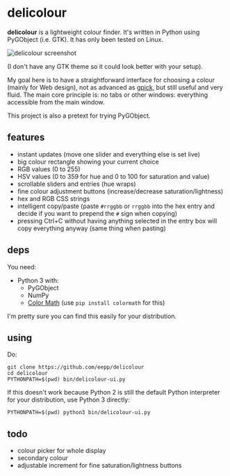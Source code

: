 delicolour
==========

**delicolour** is a lightweight colour finder. It's written in Python using
PyGObject (i.e. GTK). It has only been tested on Linux.

![delicolour screenshot](http://0x3b.org/ss/legman370.png)

(I don't have any GTK theme so it could look better with your setup).

My goal here is to have a straightforward interface for choosing a colour
(mainly for Web design), not as advanced as
[gpick](https://code.google.com/p/gpick/), but still useful and very fluid.
The main core principle is: no tabs or other windows: everything accessible
from the main window.

This project is also a pretext for trying PyGObject.


features
--------

* instant updates (move one slider and everything else is set live)
* big colour rectangle showing your current choice
* RGB values (0 to 255)
* HSV values (0 to 359 for hue and 0 to 100 for saturation and value)
* scrollable sliders and entries (hue wraps)
* fine colour adjustment buttons (increase/decrease saturation/lightness)
* hex and RGB CSS strings
* intelligent copy/paste (paste `#rrggbb` or `rrggbb` into the hex entry
  and decide if you want to prepend the `#` sign when copying)
* pressing Ctrl+C without having anything selected in the entry box will
  copy everything anyway (same thing when pasting)


deps
----

You need:

* Python 3 with:
    * PyGObject
    * NumPy
    * [Color Math](https://github.com/gtaylor/python-colormath)
      (use `pip install colormath` for this)

I'm pretty sure you can find this easily for your distribution.


using
-----

Do:

    git clone https://github.com/eepp/delicolour
    cd delicolour
    PYTHONPATH=$(pwd) bin/delicolour-ui.py

If this doesn't work because Python 2 is still the default Python
interpreter for your distribution, use Python 3 directly:

    PYTHONPATH=$(pwd) python3 bin/delicolour-ui.py


todo
----

* colour picker for whole display
* secondary colour
* adjustable increment for fine saturation/lightness buttons
